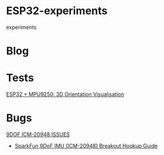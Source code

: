 # ESP32-experiments
experiments

# Blog

# Tests
[ESP32 + MPU9250: 3D Orientation Visualisation](https://www.hackster.io/donowak/esp32-mpu9250-3d-orientation-visualisation-467dc1)

# Bugs 
[9DOF ICM-20948 ISSUES](https://forum.sparkfun.com/viewtopic.php?p=222306#p222306)
- [SparkFun 9DoF IMU (ICM-20948) Breakout Hookup Guide](https://learn.sparkfun.com/tutorials/sparkfun-9dof-imu-icm-20948-breakout-hookup-guide/all)
